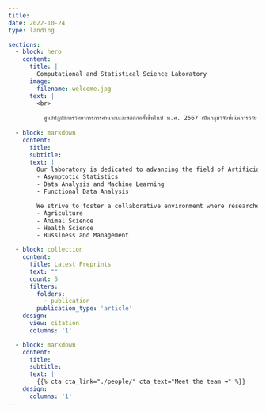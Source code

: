 ```yaml
---
title:
date: 2022-10-24
type: landing

sections:
  - block: hero
    content:
      title: |
        Computational and Statistical Science Laboratory
      image:
        filename: welcome.jpg
      text: |
        <br>
        
          ศูนย์ปฎิบัติการวิทยาการการคำนวณและสถิติก่อตั้งขึ้นในปี พ.ศ. 2567 เป็นกลุ่มวิจัยที่เน้นการวิจัย การสอน และการปฎิบัติการทางด้าน วิทยาการการคำนวณเชิงสถิติ โดยปัจจุบันศูนย์ฎิบัติการตั้งอยู่ที่คณะวิทยาศาสตร์และเทคโนโลยี                 มหาวิทยาลัยเทคโนโลยีราชมงคลสุวรรณภูมิ วิทยาเขตพระนครศรีอยุธยา-หันตรา
   
  - block: markdown
    content:
      title:
      subtitle:
      text: |
        Our laboratory is dedicated to advancing the field of Artificial Intelligence through cutting-edge research and practical applications. We focus on:
        - Asymptotic Statistics
        - Data Analysis and Machine Learning
        - Functional Data Analysis

        We strive to foster a collaborative environment where researchers and students can innovate and excel in their respective areas of expertise.
        - Agriculture
        - Animal Science
        - Health Science
        - Bussiness and Management

  - block: collection
    content:
      title: Latest Preprints
      text: ""
      count: 5
      filters:
        folders:
          - publication
        publication_type: 'article'
    design:
      view: citation
      columns: '1'

  - block: markdown
    content:
      title:
      subtitle:
      text: |
        {{% cta cta_link="./people/" cta_text="Meet the team →" %}}
    design:
      columns: '1'
---
```

